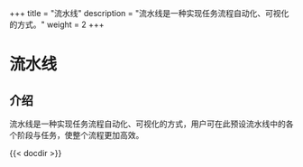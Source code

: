 +++
title = "流水线"
description = "流水线是一种实现任务流程自动化、可视化的方式。"
weight = 2
+++

# 流水线

## 介绍

流水线是一种实现任务流程自动化、可视化的方式，用户可在此预设流水线中的各个阶段与任务，使整个流程更加高效。


{{< docdir >}}
